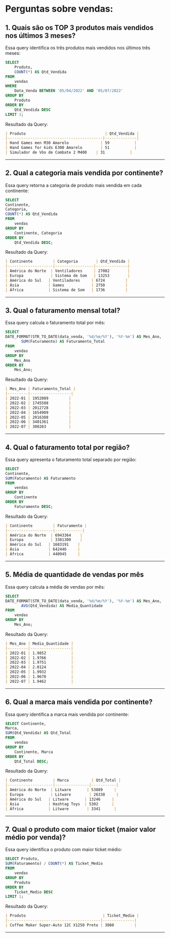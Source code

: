 # Perguntas sobre vendas:

## 1. Quais são os TOP 3 produtos mais vendidos nos últimos 3 meses?
Essa query identifica os três produtos mais vendidos nos últimos três meses:

```sql
SELECT 
	Produto, 
    COUNT(*) AS Qtd_Vendida
FROM 
	vendas
WHERE 
	Data_Venda BETWEEN '05/04/2022' AND '05/07/2022'
GROUP BY 
	Produto
ORDER BY 
	Qtd_Vendida DESC
LIMIT 3;
```

Resultado da Query:

```markdown
| Produto                                   | Qtd_Vendida |
|------------------------------------------|--------------|
| Hand Games men M30 Amarelo              | 59           |
| Hand Games for kids E300 Amarelo        | 51           |
| Simulador de Vôo de Combate 2 M400    | 31           |
```

---

## 2. Qual a categoria mais vendida por continente?
Essa query retorna a categoria de produto mais vendida em cada continente:

```sql
SELECT 
Continente, 
Categoria,
COUNT(*) AS Qtd_Vendida
FROM
	vendas
GROUP BY 
	Continente, Categoria
ORDER BY 
	Qtd_Vendida DESC;
```

Resultado da Query:

```markdown
| Continente         | Categoria        | Qtd_Vendida |
|--------------------|-----------------|--------------|
| América do Norte  | Ventiladores     | 27082        |
| Europa            | Sistema de Som   | 13253        |
| América do Sul   | Ventiladores     | 6724         |
| Ásia             | Games            | 2750         |
| África           | Sistema de Som   | 1736         |
```

---

## 3. Qual o faturamento mensal total?
Essa query calcula o faturamento total por mês:

```sql
SELECT 
DATE_FORMAT(STR_TO_DATE(data_venda, '%d/%m/%Y'), '%Y-%m') AS Mes_Ano, 
       SUM(Faturamento) AS Faturamento_Total
FROM 
	vendas
GROUP BY 
	Mes_Ano
ORDER BY 
	Mes_Ano;
```

Resultado da Query:

```markdown
| Mes_Ano | Faturamento_Total |
|---------|------------------|
| 2022-01 | 1952089         |
| 2022-02 | 1745508         |
| 2022-03 | 2012728         |
| 2022-04 | 1654909         |
| 2022-05 | 2016388         |
| 2022-06 | 3401361         |
| 2022-07 | 308263          |
```

---

## 4. Qual o faturamento total por região?
Essa query apresenta o faturamento total separado por região:

```sql
SELECT 
Continente, 
SUM(Faturamento) AS Faturamento
FROM 
	vendas
GROUP BY 
	Continente
ORDER BY 
	Faturamento DESC;
```

Resultado da Query:

```markdown
| Continente         | Faturamento |
|--------------------|------------|
| América do Norte  | 6943364    |
| Europa            | 3381300    |
| América do Sul   | 1683191    |
| Ásia             | 642446     |
| África           | 440945     |
```

---

## 5. Média de quantidade de vendas por mês
Essa query calcula a média de vendas por mês:

```sql
SELECT 
DATE_FORMAT(STR_TO_DATE(data_venda, '%d/%m/%Y'), '%Y-%m') AS Mes_Ano, 
       AVG(Qtd_Vendida) AS Media_Quantidade
FROM
	vendas
GROUP BY 
	Mes_Ano;
```

Resultado da Query:

```markdown
| Mes_Ano | Media_Quantidade |
|---------|------------------|
| 2022-01 | 1.9852           |
| 2022-02 | 1.9766           |
| 2022-03 | 1.9751           |
| 2022-04 | 2.0124           |
| 2022-05 | 1.9932           |
| 2022-06 | 1.9670           |
| 2022-07 | 1.9462           |
```

---

## 6. Qual a marca mais vendida por continente?
Essa query identifica a marca mais vendida por continente:

```sql
SELECT Continente, 
Marca, 
SUM(Qtd_Vendida) AS Qtd_Total
FROM 
	vendas
GROUP BY
	Continente, Marca
ORDER BY
	Qtd_Total DESC;
```

Resultado da Query:

```markdown
| Continente         | Marca          | Qtd_Total |
|--------------------|---------------|-----------|
| América do Norte  | Litware       | 53889     |
| Europa            | Litware        | 26338     |
| América do Sul   | Litware       | 13246     |
| Ásia             | Hashtag Toys  | 5302      |
| África           | Litware        | 3341      |
```

---

## 7. Qual o produto com maior ticket (maior valor médio por venda)?
Essa query identifica o produto com maior ticket médio:

```sql
SELECT Produto, 
SUM(Faturamento) / COUNT(*) AS Ticket_Medio
FROM 
	vendas
GROUP BY 
	Produto
ORDER BY 
	Ticket_Medio DESC
LIMIT 1;
```

Resultado da Query:

```markdown
| Produto                                  | Ticket_Medio |
|-----------------------------------------|--------------|
| Coffee Maker Super-Auto 12C X1250 Preto | 3080         |
```

---

